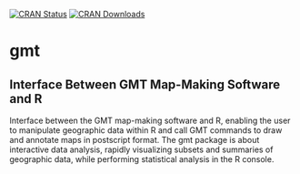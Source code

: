 [![CRAN Status](http://r-pkg.org/badges/version/gmt)](https://cran.r-project.org/package=gmt)
[![CRAN Downloads](http://cranlogs.r-pkg.org/badges/grand-total/gmt)](https://cran.r-project.org/package=gmt)

# gmt

## Interface Between GMT Map-Making Software and R

Interface between the GMT map-making software and R, enabling the user to
manipulate geographic data within R and call GMT commands to draw and annotate
maps in postscript format. The gmt package is about interactive data analysis,
rapidly visualizing subsets and summaries of geographic data, while performing
statistical analysis in the R console.
